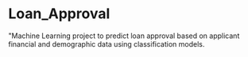 # Loan_Approval
"Machine Learning project to predict loan approval based on applicant financial and demographic data using classification models.
